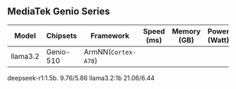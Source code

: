 ## MediaTek Genio Series
  
  | Model   |     Chipsets          |    Framework                |    Speed (ms) |   Memory (GB) |  Power (Watt) |     Temp (°C)    |
  |---------|-----------------------|-----------------------------|---------------|---------------|---------------|------------------|
  | llama3.2  |  Genio-510 | ArmNN(`Cortex-A78`)       |     |           |               |                  |
  
deepseek-r1:1.5b. 9.76/5.86
llama3.2:1b 21.06/6.44
